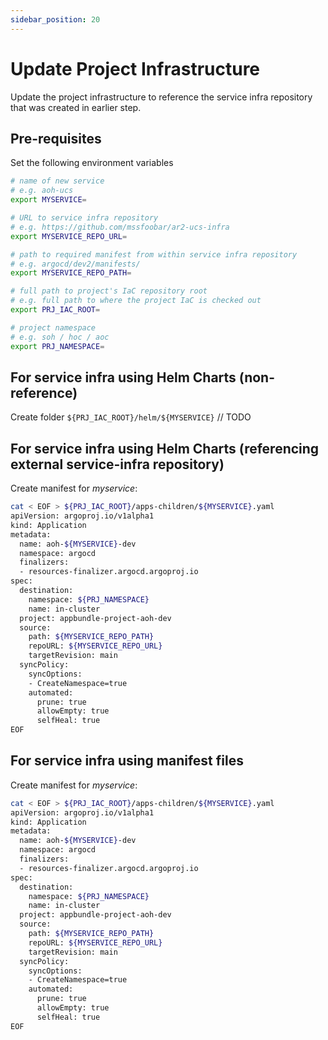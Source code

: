 ```yaml
---
sidebar_position: 20
---
```


# Update Project Infrastructure

Update the project infrastructure to reference the service infra repository that was created in earlier step.

## Pre-requisites
Set the following environment variables
```bash
# name of new service
# e.g. aoh-ucs
export MYSERVICE=

# URL to service infra repository
# e.g. https://github.com/mssfoobar/ar2-ucs-infra
export MYSERVICE_REPO_URL=

# path to required manifest from within service infra repository
# e.g. argocd/dev2/manifests/
export MYSERVICE_REPO_PATH=

# full path to project's IaC repository root
# e.g. full path to where the project IaC is checked out
export PRJ_IAC_ROOT=

# project namespace
# e.g. soh / hoc / aoc
export PRJ_NAMESPACE=
```

## For service infra using Helm Charts (non-reference)
Create folder `${PRJ_IAC_ROOT}/helm/${MYSERVICE}`
// TODO

## For service infra using Helm Charts (referencing external service-infra repository)
Create manifest for *myservice*:
```bash
cat < EOF > ${PRJ_IAC_ROOT}/apps-children/${MYSERVICE}.yaml
apiVersion: argoproj.io/v1alpha1
kind: Application
metadata:
  name: aoh-${MYSERVICE}-dev
  namespace: argocd
  finalizers:
  - resources-finalizer.argocd.argoproj.io
spec:
  destination:
    namespace: ${PRJ_NAMESPACE}
    name: in-cluster
  project: appbundle-project-aoh-dev
  source:
    path: ${MYSERVICE_REPO_PATH}
    repoURL: ${MYSERVICE_REPO_URL}
    targetRevision: main
  syncPolicy:
    syncOptions:
    - CreateNamespace=true
    automated:
      prune: true
      allowEmpty: true
      selfHeal: true
EOF
```


## For service infra using manifest files

Create manifest for *myservice*:
```bash
cat < EOF > ${PRJ_IAC_ROOT}/apps-children/${MYSERVICE}.yaml
apiVersion: argoproj.io/v1alpha1
kind: Application
metadata:
  name: aoh-${MYSERVICE}-dev
  namespace: argocd
  finalizers:
  - resources-finalizer.argocd.argoproj.io
spec:
  destination:
    namespace: ${PRJ_NAMESPACE}
    name: in-cluster
  project: appbundle-project-aoh-dev
  source:
    path: ${MYSERVICE_REPO_PATH}
    repoURL: ${MYSERVICE_REPO_URL}
    targetRevision: main
  syncPolicy:
    syncOptions:
    - CreateNamespace=true
    automated:
      prune: true
      allowEmpty: true
      selfHeal: true
EOF
```
